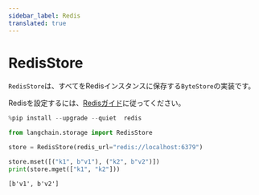 ```yaml
---
sidebar_label: Redis
translated: true
---
```


# RedisStore

`RedisStore`は、すべてをRedisインスタンスに保存する`ByteStore`の実装です。

Redisを設定するには、[Redisガイド](/docs/integrations/providers/redis)に従ってください。

```python
%pip install --upgrade --quiet  redis
```

```python
from langchain.storage import RedisStore

store = RedisStore(redis_url="redis://localhost:6379")

store.mset([("k1", b"v1"), ("k2", b"v2")])
print(store.mget(["k1", "k2"]))
```

```output
[b'v1', b'v2']
```
